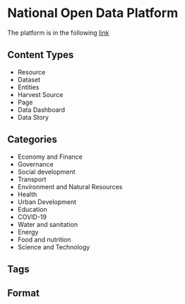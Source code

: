 # National Open Data Platform

<p>
The platform is in the following <a href="https://www.datosabiertos.gob.pe/">link</a>
</p>

## Content Types

- Resource
- Dataset
- Entities
- Harvest Source
- Page
- Data Dashboard
- Data Story 

## Categories

- Economy and Finance
- Governance
- Social development
- Transport
- Environment and Natural Resources
- Health
- Urban Development
- Education
- COVID-19
- Water and sanitation
- Energy
- Food and nutrition
- Science and Technology

## Tags

## Format



